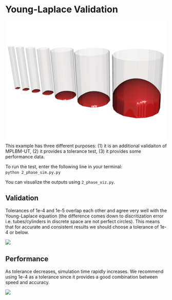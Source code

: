 # Young-Laplace Validation
<img src=./capillary_tube_viz.png width="600"> 
This example has three different purposes: (1) it is an additional validaiton of MPLBM-UT, (2) it provides a tolerance test, (3) it provides some performance data. 

To run the test, enter the following line in your terminal:\
```python 2_phase_sim.py.py```

You can visualize the outputs using ```2_phase_viz.py```.

## Validation
Tolerances of 1e-4 and 1e-5 overlap each other and agree very well with the Young-Laplace equation (the difference comes down to discritization error i.e. tubes/cylinders in discrete space are not perfect circles). This means that for accurate and consistent results we should choose a tolerance of 1e-4 or below.

<img src=./young_laplace_validation.png width="400"> 

## Performance
As tolerance decreases, simulation time rapidly increases. We recommend using 1e-4 as a tolerance since it provides a good combination between speed and accuracy. 

<img src=./young_laplace_validation_performance.png width="400"> 
